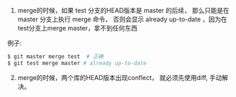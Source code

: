 1. merge的时候，如果 test 分支的HEAD版本是 master 的后续，
   那么只能是在 master 分支上执行 merge 命令，
   否则会显示 already up-to-date ，因为在test分支上merge master，拿不到任何东西

例子: 
``` bash
$ git master merge test  # 正确
$ git test merge master	# already up-to-date
```
2. merge的时候，两个库的HEAD版本出现conflect，
   就必须先使用diff, 手动解决。


	
